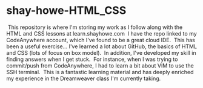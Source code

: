﻿# shay-howe-HTML_CSS
﻿
﻿This repository is where I'm storing my work as I follow along with the HTML and CSS lessons at learn.shayhowe.com
﻿
﻿I have the repo linked to my CodeAnywhere account, which I've found to be a great cloud IDE.
﻿
﻿This has been a useful exercise... I've learned a lot about GitHub, the basics of HTML and CSS (lots of focus on box model).
﻿
﻿In addition, I've developed my skill in finding answers when I get stuck.
﻿
﻿For instance, when I was trying to commit/push from CodeAnywhere, I had to learn a bit about VIM to use the SSH terminal.
﻿
﻿This is a fantastic learning material and has deeply enriched my experience in the Dreamweaver class I'm currently taking.
